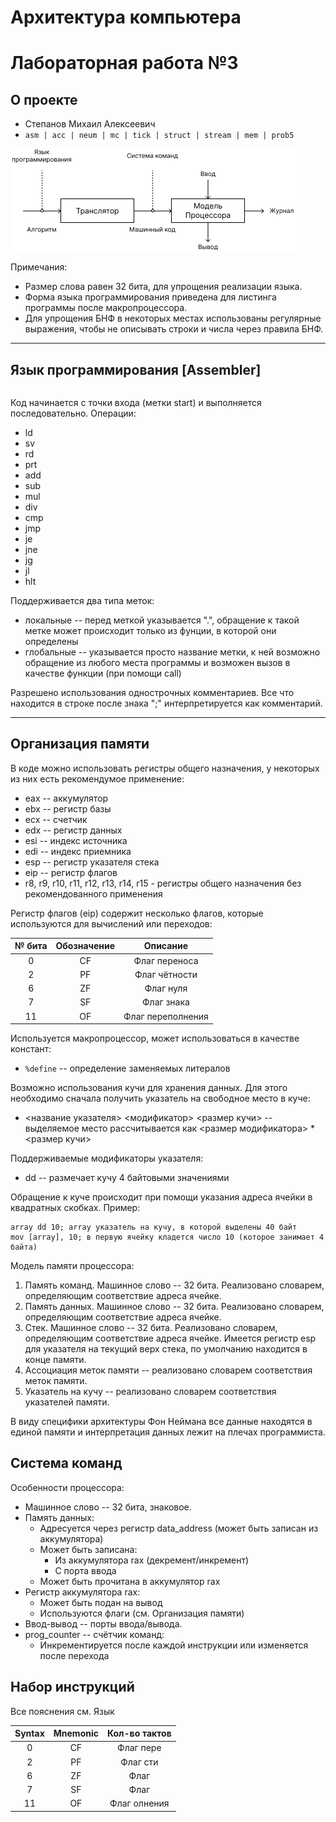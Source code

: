 # Архитектура компьютера  
# Лабораторная работа №3 

## О проекте

+ Степанов Михаил Алексеевич
+  `asm | acc | neum | mc | tick | struct | stream | mem | prob5`

![Графическое представление проекта](/media/LabPlan.jpg)

Примечания:
+ Размер слова равен 32 бита, для упрощения реализации языка.
+ Форма языка программирования приведена для листинга программы после макропроцессора.
+ Для упрощения БНФ в некоторых местах использованы регулярные выражения, чтобы не описывать строки и числа через правила БНФ.

***

## Язык программирования [Assembler]

``` ebnf

```
Код начинается с точки входа (метки start) и выполняется последовательно. Операции:
+ ld
+ sv
+ rd
+ prt
+ add
+ sub
+ mul
+ div
+ cmp
+ jmp
+ je
+ jne
+ jg
+ jl
+ hlt 

Поддерживается два типа меток:
+ локальные -- перед меткой указывается ".", обращение к такой метке может происходит только из фунции, в которой они определены
+ глобальные -- указывается просто название метки, к ней возможно обращение из любого места программы и возможен вызов в качестве функции (при помощи call)

Разрешено использования однострочных комментариев. Все что находится в строке после знака ";" интерпретируется как комментарий.

***

## Организация памяти

В коде можно использовать регистры общего назначения, у некоторых из них есть рекомендумое применение:

+ eax -- аккумулятор
+ ebx -- регистр базы
+ ecx -- счетчик
+ edx -- регистр данных 
+ esi -- индекс источника
+ edi -- индекс приемника
+ esp -- регистр указателя стека
+ eip -- регистр флагов
+ r8, r9, r10, r11, r12, r13, r14, r15 - регистры общего назначения без рекомендованного применения

Регистр флагов (eip) содержит несколько флагов, которые используются для вычислений или переходов:

|№ бита|Обозначение|Описание            |
|:----:|:---------:|:------------------:|
|0     |CF         |Флаг переноса       |               
|2     |PF         |Флаг чётности       |               
|6     |ZF         |Флаг нуля           |               
|7     |SF         |Флаг знака          |               
|11    |OF         |Флаг переполнения   |     

Используется макропроцессор, может использоваться в качестве констант:
+ `%define` -- определение заменяемых литералов

Возможно использования кучи для хранения данных. Для этого необходимо сначала получить указатель на свободное место в куче:
+ <название указателя> <модификатор> <размер кучи> -- выделяемое место рассчитывается как <размер модификатора> * <размер кучи>

Поддерживаемые модификаторы указателя:
+ dd -- размечает кучу 4 байтовыми значениями

Обращение к куче происходит при помощи указания адреса ячейки в квадратных скобках. Пример:
```
array dd 10; array указатель на кучу, в которой выделены 40 байт
mov [array], 10; в первую ячейку кладется число 10 (которое занимает 4 байта)
```

Модель памяти процессора:
1. Память команд. Машинное слово -- 32 бита. Реализовано словарем, определяющим соответствие адреса ячейке.
2. Память данных. Машинное слово -- 32 бита. Реализовано словарем, определяющим соответствие адреса ячейке.
3. Стек. Машинное слово -- 32 бита. Реализовано словарем, определяющим соответствие адреса ячейке. Имеется регистр esp для указателя на текущий верх стека, по умолчанию находится в конце памяти.
4. Ассоциация меток памяти -- реализовано словарем соответствия меток памяти.
5. Указатель на кучу -- реализовано словарем соответствия указателей памяти.

В виду специфики архитектуры Фон Неймана все данные находятся в единой памяти и интерпретация данных лежит на плечах программиста.

## Система команд

Особенности процессора:

+ Машинное слово -- 32 бита, знаковое.
+ Память данных:
  + Адресуется через регистр data_address (может быть записан из аккумулятора)
  + Может быть записана:
    + Из аккумулятора rax (декремент/инкремент)
    + С порта ввода
  + Может быть прочитана в аккумулятор rax
+ Регистр аккумулятора rax:
  + Может быть подан на вывод
  + Используются флаги (см. Организация памяти)
+ Ввод-вывод -- порты ввода/вывода.
+ prog_counter -- счётчик команд:
  + Инкрементируется после каждой инструкции или изменяется после перехода

## Набор инструкций

Все пояснения см. Язык

|Syntax |Mnemonic   |Кол-во тактов  |
|:-----:|:---------:|:-------------:|
|0      |CF         |Флаг пере      |               
|2      |PF         |Флаг сти       |               
|6      |ZF         |Флаг           |               
|7      |SF         |Флаг           |               
|11     |OF         |Флаг олнения   |    